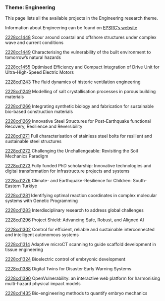 ### Theme: Engineering

This page lists all the available projects in the Engineering research theme.

Information about Engineering can be found on [EPSRC’s website](https://www.ukri.org/what-we-offer/browse-our-areas-of-investment-and-support/engineering-theme/)

[2228cc1448](../projects/2228cc1448.md) Scour around coastal and offshore structures under complex wave and current conditions

[2228cc1449](../projects/2228cc1449.md) Characterising the vulnerability of the built environment to tomorrow’s natural hazards

[2228cc1455](../projects/2228cc1455.md) Optimised Efficiency and Compact Integration of Drive Unit for Ultra-High-Speed Electric Motors

[2228cd1243](../projects/2228cd1243.md) The fluid dynamics of historic ventilation engineering

[2228cd1249](../projects/2228cd1249.md) Modelling of salt crystallisation processes in porous building materials

[2228cd1266](../projects/2228cd1266.md) Integrating synthetic biology and fabrication for sustainable bio-based construction materials

[2228cd1269](../projects/2228cd1269.md) Innovative Steel Structures for Post-Earthquake functional Recovery, Resilience and Reversibility

[2228cd1271](../projects/2228cd1271.md) Full characterisation of stainless steel bolts for resilient and sustainable steel structures

[2228cd1272](../projects/2228cd1272.md) Challenging the Unchallengeable: Revisiting the Soil Mechanics Paradigm

[2228cd1273](../projects/2228cd1273.md) Fully funded PhD scholarship: Innovative technologies and digital transformation for infrastructure projects and systems

[2228cd1276](../projects/2228cd1276.md) Climate- and Earthquake-Resilience for Children: South-Eastern Turkiye

[2228cd1281](../projects/2228cd1281.md) Identifying optimal reaction coordinates in complex molecular systems with Genetic Programming

[2228cd1283](../projects/2228cd1283.md) Interdisciplinary research to address global challenges

[2228cd1296](../projects/2228cd1296.md) Project Shield: Advancing Safe, Robust, and Aligned AI

[2228cd1302](../projects/2228cd1302.md) Control for efficient, reliable and sustainable interconnected and intelligent autonomous systems

[2228cd1314](../projects/2228cd1314.md) Adaptive microCT scanning to guide scaffold development in tissue engineering

[2228cd1324](../projects/2228cd1324.md) Bioelectric control of embryonic development

[2228cd1388](../projects/2228cd1388.md) Digital Twins for Disaster Early Warning Systems

[2228cd1390](../projects/2228cd1390.md) OpenVulnerability: an interactive web platform for harmonising multi-hazard physical impact models

[2228cd1435](../projects/2228cd1435.md) Bio-engineering methods to quantify embryo mechanics

